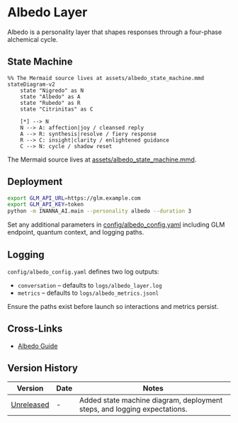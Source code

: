 # Albedo Layer

Albedo is a personality layer that shapes responses through a four-phase alchemical cycle.

## State Machine

```mermaid
%% The Mermaid source lives at assets/albedo_state_machine.mmd
stateDiagram-v2
    state "Nigredo" as N
    state "Albedo" as A
    state "Rubedo" as R
    state "Citrinitas" as C

    [*] --> N
    N --> A: affection|joy / cleansed reply
    A --> R: synthesis|resolve / fiery response
    R --> C: insight|clarity / enlightened guidance
    C --> N: cycle / shadow reset
```

The Mermaid source lives at [assets/albedo_state_machine.mmd](assets/albedo_state_machine.mmd).

## Deployment

```bash
export GLM_API_URL=https://glm.example.com
export GLM_API_KEY=token
python -m INANNA_AI.main --personality albedo --duration 3
```

Set any additional parameters in [config/albedo_config.yaml](../config/albedo_config.yaml) including GLM endpoint, quantum context, and logging paths.

## Logging

`config/albedo_config.yaml` defines two log outputs:

- `conversation` – defaults to `logs/albedo_layer.log`
- `metrics` – defaults to `logs/albedo_metrics.jsonl`

Ensure the paths exist before launch so interactions and metrics persist.

## Cross-Links

- [Albedo Guide](Albedo_GUIDE.md)

## Version History

| Version | Date | Notes |
| --- | --- | --- |
| [Unreleased](../CHANGELOG.md#documentation-audit) | - | Added state machine diagram, deployment steps, and logging expectations. |
